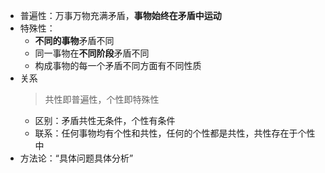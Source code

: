 - 普遍性：万事万物充满矛盾，**事物始终在矛盾中运动**
- 特殊性：
	- **不同的事物**矛盾不同
	- 同一事物在**不同阶段**矛盾不同
	- 构成事物的每一个矛盾不同方面有不同性质
- 关系
   > 共性即普遍性，个性即特殊性
	- 区别：矛盾共性无条件，个性有条件
	- 联系：任何事物均有个性和共性，任何的个性都是共性，共性存在于个性中
- 方法论：“具体问题具体分析”